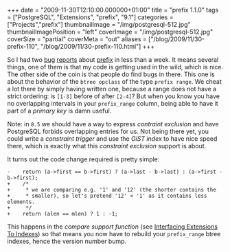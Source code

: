+++
date = "2009-11-30T12:10:00.000000+01:00"
title = "prefix 1.1.0"
tags = ["PostgreSQL", "Extensions", "prefix", "9.1"]
categories = ["Projects","prefix"]
thumbnailImage = "/img/postgresql-512.jpg"
thumbnailImagePosition = "left"
coverImage = "/img/postgresql-512.jpg"
coverSize = "partial"
coverMeta = "out"
aliases = ["/blog/2009/11/30-prefix-110",
           "/blog/2009/11/30-prefix-110.html"]
+++

So I had two 
[bug](http://archives.postgresql.org/pgsql-general/2009-11/msg01042.php) 
[reports](http://lists.pgfoundry.org/pipermail/prefix-users/2009-November/000005.html) about 
[prefix](prefix.html) in less than a week. It means several
things, one of them is that my code is getting used in the wild, which is
nice. The other side of the coin is that people do find bugs in there. This
one is about the behavior of the 
`btree opclass` of the type 
`prefix range`. We
cheat a lot there by simply having written one, because a range does not
have a strict ordering: is 
`[1-3]` before of after 
`[2-4]`? But when you know
you have no overlapping intervals in your 
`prefix_range` column, being able to
have it part of a 
*primary key* is damn useful.

Note: in 
`8.5` we should have a way to express 
*contraint exclusion* and have
PostgreSQL forbids overlapping entries for us. Not being there yet, you
could write a 
*constraint trigger* and use the 
*GiST index* to have nice speed
there, which is exactly what this 
*constraint exclusion* support is about.

It turns out the code change required is pretty simple:

~~~
-    return (a->first == b->first) ? (a->last - b->last) : (a->first - b->first);
+    /*
+     * we are comparing e.g. '1' and '12' (the shorter contains the
+     * smaller), so let's pretend '12' < '1' as it contains less elements.
+     */
+    return (alen == mlen) ? 1 : -1;
~~~


This happens in the 
*compare support function* (see
[Interfacing Extensions To Indexes](http://www.postgresql.org/docs/8.4/interactive/xindex.html)) so that means you now have to rebuild
your 
`prefix_range` btree indexes, hence the version number bump.
